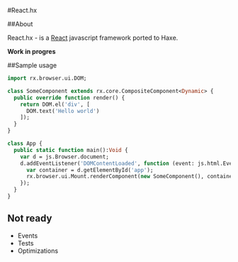 #React.hx

##About

React.hx - is a [React](https://github.com/facebook/react/) javascript framework ported to Haxe.

**Work in progres**

##Sample usage

```haxe
import rx.browser.ui.DOM;

class SomeComponent extends rx.core.CompositeComponent<Dynamic> {
  public override function render() {
    return DOM.el('div', [
      DOM.text('Hello world')
    ]);
  }
}

class App {
  public static function main():Void {
    var d = js.Browser.document;
    d.addEventListener('DOMContentLoaded', function (event: js.html.Event) {
      var container = d.getElementById('app');
      rx.browser.ui.Mount.renderComponent(new SomeComponent(), container);
    });
  }
}
```

## Not ready

- Events
- Tests
- Optimizations
